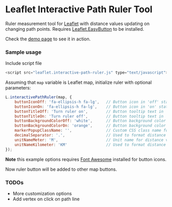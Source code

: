 # Leaflet Interactive Path Ruler Tool
Ruler measurement tool for [Leaflet](https://github.com/Leaflet/Leaflet) with distance values updating on changing path points.
Requires [Leaflet.EasyButton](https://github.com/CliffCloud/Leaflet.EasyButton) to be installed.

Check the [demo page](https://htmlpreview.github.io/?https://github.com/apdevelop/leaflet-interactive-path-ruler/blob/master/index.html) to see it in action.

### Sample usage

Include script file
```javascript
<script src="leaflet.interactive-path-ruler.js" type="text/javascript"></script>
```

Assuming that `map` variable is Leaflet map, initialize ruler with optional parameters:
```javascript
L.interactivePathRuler(map, {
    buttonIconOff: 'fa-ellipsis-h fa-lg',   // Button icon in 'off' state
    buttonIconOn: 'fa-ellipsis-h fa-lg',	// Button icon in 'on' state
	buttonTitleOff: 'Turn ruler on',		// Button tooltip text in 'off' state
    buttonTitleOn: 'Turn ruler off',		// Button tooltip text in 'on' state
    buttonBackgroundColorOff: 'white',		// Button background color in 'off' state
    buttonBackgroundColorOn: 'orange',		// Button background color in 'on' state
    markerPopupClassName: '',				// Custom CSS class name for popup [Popup options className](http://leafletjs.com/reference-1.3.0.html#popup-classname)
    decimalSeparator: '.',					// Used to format distance values in popups
    unitNameMeter: 'M',						// Unit name for distance values expressed in meters
    unitNameKilometer: 'KM'					// Used to format distance values expressed in kilometers
});
```
**Note** this example options requires [Font Awesome](https://fontawesome.com/v4.7.0/) installed for button icons.

Now ruler button will be added to other map buttons.

### TODOs
* More customization options
* Add vertex on click on path line